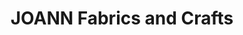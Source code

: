 ---
title: "JOANN Fabrics and Crafts"
url: /whitehall-plaza/joann-fabrics-and-crafts/
shop: Basteln
---